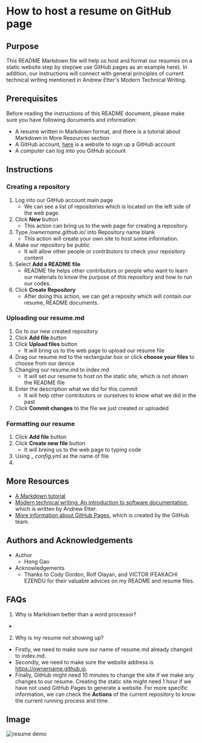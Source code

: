 # How to host a resume on GitHub page

## Purpose
  
  This README Markdown file will help us host and format our resumes on a static website step by step(we use GitHub pages as an example here). In addition, our instructions will connect with general principles of current technical writing mentioned in Andrew Etter's Modern Technical Writing.

## Prerequisites

  Before reading the instructions of this README document, please make sure you have following documents and information:
  - A resume written in Markdown format, and there is a tutorial about Markdown in More Resources section
  - A GitHub account, [here][link 1] is a website to sign up a GitHub account
  - A computer can log into you GitHub account
  
  [link 1]: https://github.com/signup?ref_cta=Sign+up&ref_loc=header+logged+out&ref_page=%2F&source=header-home
  
## Instructions
  
### Creating a repository 
1. Log into our GitHub account main page
    - We can see a list of repositories which is located on the left side of the web page.
2. Click **New** button
    - This action can bring us to the web page for creating a repository.
3. Type */ownername.github.io*/ into Repository name blank
    - This action will create your own site to host some information.
4. Make our repository be public 
    - It will allow other people or contributors to check your repository content 
5. Select **Add a README file** 
    - README file helps other contributors or people who want to learn our materials to know the purpose of this repository and how to run our codes.
6. Click **Create Repository** 
    - After doing this action, we can get a reposity which will contain our resume, README documents.

### Uploading our resume.md  
 1. Go to our new created repository 
 2. Click **Add file** button 
 3. Click **Upload files** button
    - It will bring us to the web page to upload our resume file 
 4. Drag our resume.md to the rectangular box or
    click **choose your files** to choose from our device 
 5. Changing our resume.md to index.md 
    - It will set our resume to host on the static site, which is not shown the README file
 6. Enter the description what we did for this commit 
    - It will help other contributors or ourselves to know what we did in the past
 7. Click **Commit changes** to the file we just created or uploaded   
 
### Formatting our resume
1. Click **Add file** button 
2. Click **Create new file** button 
   - It will breing us to the web page to typing code
3. Using _ _config.yml_ as the name of file
4. 
### 

## More Resources
- [A Markdown tutorial][link 2]
- [Modern technical writing: An introduction to software documentation][link 3], which is written by Andrew Etter.
- [More information about GitHub Pages][link 4], which is created by the GitHub team.

[link 2]: https://www.markdowntutorial.com
[link 3]: https://www.amazon.ca/Modern-Technical-Writing-Introduction-Documentation-ebook/dp/B01A2QL9SS
[link 4]: https://docs.github.com/en/pages/getting-started-with-github-pages/about-github-pages

## Authors and Acknowledgements

- Author
  - Hong Gao
- Acknowledgements
  - Thanks to Cody Gordon, Rolf Olayan, and VICTOR IFEAKACHI EZENDU for their valuable advices on my README and resume files.

## FAQs
1. Why is Markdown better than a word processor?
  - 
2. Why is my resume not showing up?
  - Firstly, we need to make sure our name of resume.md already changed to index.md.
  - Secondly, we need to make sure the website address is https://ownername.github.io.
  - Finally, GitHub might need 10 minutes to change the site if we make any changes to our resume. Creating the static site might need 1 hour if we have not used GitHub Pages to generate a website. For more specific information, we can check the **Actions** of the current repository to know the current running process and time.

## Image
![resume demo](https://github.com/kanadino/kanadino.github.io/blob/main/myResume.gif)
